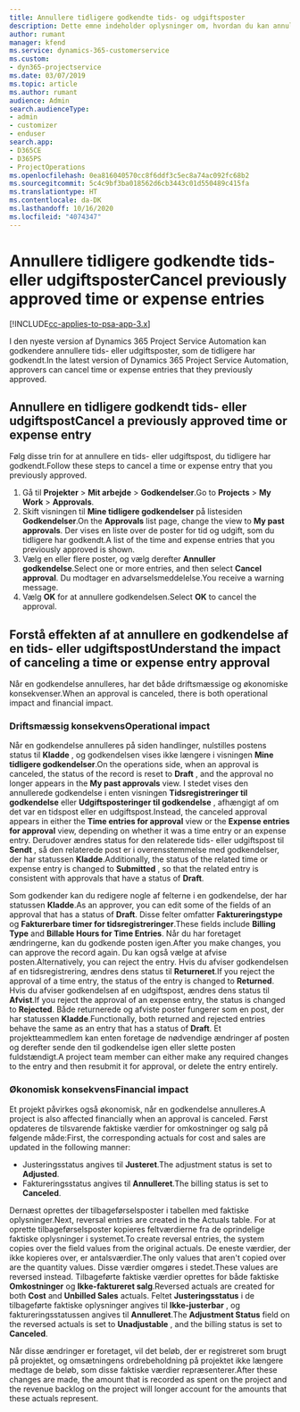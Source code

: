 ```yaml
---
title: Annullere tidligere godkendte tids- og udgiftsposter
description: Dette emne indeholder oplysninger om, hvordan du kan annullere en godkendt projekttids- og udgiftstransaktion.
author: rumant
manager: kfend
ms.service: dynamics-365-customerservice
ms.custom:
- dyn365-projectservice
ms.date: 03/07/2019
ms.topic: article
ms.author: rumant
audience: Admin
search.audienceType:
- admin
- customizer
- enduser
search.app:
- D365CE
- D365PS
- ProjectOperations
ms.openlocfilehash: 0ea816040570cc8f6ddf3c5ec8a74ac092fc68b2
ms.sourcegitcommit: 5c4c9bf3ba018562d6cb3443c01d550489c415fa
ms.translationtype: HT
ms.contentlocale: da-DK
ms.lasthandoff: 10/16/2020
ms.locfileid: "4074347"
---
```

# <a name="cancel-previously-approved-time-or-expense-entries"></a><span data-ttu-id="ea96a-103">Annullere tidligere godkendte tids- eller udgiftsposter</span><span class="sxs-lookup"><span data-stu-id="ea96a-103">Cancel previously approved time or expense entries</span></span>

[!INCLUDE[cc-applies-to-psa-app-3.x](../includes/cc-applies-to-psa-app-3x.md)]

<span data-ttu-id="ea96a-104">I den nyeste version af Dynamics 365 Project Service Automation kan godkendere annullere tids- eller udgiftsposter, som de tidligere har godkendt.</span><span class="sxs-lookup"><span data-stu-id="ea96a-104">In the latest version of Dynamics 365 Project Service Automation, approvers can cancel time or expense entries that they previously approved.</span></span>

## <a name="cancel-a-previously-approved-time-or-expense-entry"></a><span data-ttu-id="ea96a-105">Annullere en tidligere godkendt tids- eller udgiftspost</span><span class="sxs-lookup"><span data-stu-id="ea96a-105">Cancel a previously approved time or expense entry</span></span>

<span data-ttu-id="ea96a-106">Følg disse trin for at annullere en tids- eller udgiftspost, du tidligere har godkendt.</span><span class="sxs-lookup"><span data-stu-id="ea96a-106">Follow these steps to cancel a time or expense entry that you previously approved.</span></span>

1. <span data-ttu-id="ea96a-107">Gå til **Projekter** \> **Mit arbejde** \> **Godkendelser**.</span><span class="sxs-lookup"><span data-stu-id="ea96a-107">Go to **Projects** \> **My Work** \> **Approvals**.</span></span>
2. <span data-ttu-id="ea96a-108">Skift visningen til **Mine tidligere godkendelser** på listesiden **Godkendelser**.</span><span class="sxs-lookup"><span data-stu-id="ea96a-108">On the **Approvals** list page, change the view to **My past approvals**.</span></span> <span data-ttu-id="ea96a-109">Der vises en liste over de poster for tid og udgift, som du tidligere har godkendt.</span><span class="sxs-lookup"><span data-stu-id="ea96a-109">A list of the time and expense entries that you previously approved is shown.</span></span>
3. <span data-ttu-id="ea96a-110">Vælg en eller flere poster, og vælg derefter **Annuller godkendelse**.</span><span class="sxs-lookup"><span data-stu-id="ea96a-110">Select one or more entries, and then select **Cancel approval**.</span></span> <span data-ttu-id="ea96a-111">Du modtager en advarselsmeddelelse.</span><span class="sxs-lookup"><span data-stu-id="ea96a-111">You receive a warning message.</span></span>
4. <span data-ttu-id="ea96a-112">Vælg **OK** for at annullere godkendelsen.</span><span class="sxs-lookup"><span data-stu-id="ea96a-112">Select **OK** to cancel the approval.</span></span>

## <a name="understand-the-impact-of-canceling-a-time-or-expense-entry-approval"></a><span data-ttu-id="ea96a-113">Forstå effekten af at annullere en godkendelse af en tids- eller udgiftspost</span><span class="sxs-lookup"><span data-stu-id="ea96a-113">Understand the impact of canceling a time or expense entry approval</span></span>

<span data-ttu-id="ea96a-114">Når en godkendelse annulleres, har det både driftsmæssige og økonomiske konsekvenser.</span><span class="sxs-lookup"><span data-stu-id="ea96a-114">When an approval is canceled, there is both operational impact and financial impact.</span></span>

### <a name="operational-impact"></a><span data-ttu-id="ea96a-115">Driftsmæssig konsekvens</span><span class="sxs-lookup"><span data-stu-id="ea96a-115">Operational impact</span></span>

<span data-ttu-id="ea96a-116">Når en godkendelse annulleres på siden handlinger, nulstilles postens status til **Kladde** , og godkendelsen vises ikke længere i visningen **Mine tidligere godkendelser**.</span><span class="sxs-lookup"><span data-stu-id="ea96a-116">On the operations side, when an approval is canceled, the status of the record is reset to **Draft** , and the approval no longer appears in the **My past approvals** view.</span></span> <span data-ttu-id="ea96a-117">I stedet vises den annullerede godkendelse i enten visningen **Tidsregistreringer til godkendelse** eller **Udgiftsposteringer til godkendelse** , afhængigt af om det var en tidspost eller en udgiftspost.</span><span class="sxs-lookup"><span data-stu-id="ea96a-117">Instead, the canceled approval appears in either the **Time entries for approval** view or the **Expense entries for approval** view, depending on whether it was a time entry or an expense entry.</span></span> <span data-ttu-id="ea96a-118">Derudover ændres status for den relaterede tids- eller udgiftspost til **Sendt** , så den relaterede post er i overensstemmelse med godkendelser, der har statussen **Kladde**.</span><span class="sxs-lookup"><span data-stu-id="ea96a-118">Additionally, the status of the related time or expense entry is changed to **Submitted** , so that the related entry is consistent with approvals that have a status of **Draft**.</span></span>

<span data-ttu-id="ea96a-119">Som godkender kan du redigere nogle af felterne i en godkendelse, der har statussen **Kladde**.</span><span class="sxs-lookup"><span data-stu-id="ea96a-119">As an approver, you can edit some of the fields of an approval that has a status of **Draft**.</span></span> <span data-ttu-id="ea96a-120">Disse felter omfatter **Faktureringstype** og **Fakturerbare timer for tidsregistreringer**.</span><span class="sxs-lookup"><span data-stu-id="ea96a-120">These fields include **Billing Type** and **Billable Hours for Time Entries**.</span></span> <span data-ttu-id="ea96a-121">Når du har foretaget ændringerne, kan du godkende posten igen.</span><span class="sxs-lookup"><span data-stu-id="ea96a-121">After you make changes, you can approve the record again.</span></span> <span data-ttu-id="ea96a-122">Du kan også vælge at afvise posten.</span><span class="sxs-lookup"><span data-stu-id="ea96a-122">Alternatively, you can reject the entry.</span></span> <span data-ttu-id="ea96a-123">Hvis du afviser godkendelsen af en tidsregistrering, ændres dens status til **Returneret**.</span><span class="sxs-lookup"><span data-stu-id="ea96a-123">If you reject the approval of a time entry, the status of the entry is changed to **Returned**.</span></span> <span data-ttu-id="ea96a-124">Hvis du afviser godkendelsen af en udgiftspost, ændres dens status til **Afvist**.</span><span class="sxs-lookup"><span data-stu-id="ea96a-124">If you reject the approval of an expense entry, the status is changed to **Rejected**.</span></span> <span data-ttu-id="ea96a-125">Både returnerede og afviste poster fungerer som en post, der har statussen **Kladde**.</span><span class="sxs-lookup"><span data-stu-id="ea96a-125">Functionally, both returned and rejected entries behave the same as an entry that has a status of **Draft**.</span></span> <span data-ttu-id="ea96a-126">Et projektteammedlem kan enten foretage de nødvendige ændringer af posten og derefter sende den til godkendelse igen eller slette posten fuldstændigt.</span><span class="sxs-lookup"><span data-stu-id="ea96a-126">A project team member can either make any required changes to the entry and then resubmit it for approval, or delete the entry entirely.</span></span>

### <a name="financial-impact"></a><span data-ttu-id="ea96a-127">Økonomisk konsekvens</span><span class="sxs-lookup"><span data-stu-id="ea96a-127">Financial impact</span></span>

<span data-ttu-id="ea96a-128">Et projekt påvirkes også økonomisk, når en godkendelse annulleres.</span><span class="sxs-lookup"><span data-stu-id="ea96a-128">A project is also affected financially when an approval is canceled.</span></span> <span data-ttu-id="ea96a-129">Først opdateres de tilsvarende faktiske værdier for omkostninger og salg på følgende måde:</span><span class="sxs-lookup"><span data-stu-id="ea96a-129">First, the corresponding actuals for cost and sales are updated in the following manner:</span></span>

- <span data-ttu-id="ea96a-130">Justeringsstatus angives til **Justeret**.</span><span class="sxs-lookup"><span data-stu-id="ea96a-130">The adjustment status is set to **Adjusted**.</span></span>
- <span data-ttu-id="ea96a-131">Faktureringsstatus angives til **Annulleret**.</span><span class="sxs-lookup"><span data-stu-id="ea96a-131">The billing status is set to **Canceled**.</span></span>

<span data-ttu-id="ea96a-132">Dernæst oprettes der tilbageførselsposter i tabellen med faktiske oplysninger.</span><span class="sxs-lookup"><span data-stu-id="ea96a-132">Next, reversal entries are created in the Actuals table.</span></span> <span data-ttu-id="ea96a-133">For at oprette tilbageførselsposter kopieres feltværdierne fra de oprindelige faktiske oplysninger i systemet.</span><span class="sxs-lookup"><span data-stu-id="ea96a-133">To create reversal entries, the system copies over the field values from the original actuals.</span></span> <span data-ttu-id="ea96a-134">De eneste værdier, der ikke kopieres over, er antalsværdier.</span><span class="sxs-lookup"><span data-stu-id="ea96a-134">The only values that aren't copied over are the quantity values.</span></span> <span data-ttu-id="ea96a-135">Disse værdier omgøres i stedet.</span><span class="sxs-lookup"><span data-stu-id="ea96a-135">These values are reversed instead.</span></span> <span data-ttu-id="ea96a-136">Tilbageførte faktiske værdier oprettes for både faktiske **Omkostninger** og **Ikke-faktureret salg**.</span><span class="sxs-lookup"><span data-stu-id="ea96a-136">Reversed actuals are created for both **Cost** and **Unbilled Sales** actuals.</span></span> <span data-ttu-id="ea96a-137">Feltet **Justeringsstatus** i de tilbageførte faktiske oplysninger angives til **Ikke-justerbar** , og faktureringsstatussen angives til **Annulleret**.</span><span class="sxs-lookup"><span data-stu-id="ea96a-137">The **Adjustment Status** field on the reversed actuals is set to **Unadjustable** , and the billing status is set to **Canceled**.</span></span>

<span data-ttu-id="ea96a-138">Når disse ændringer er foretaget, vil det beløb, der er registreret som brugt på projektet, og omsætningens ordrebeholdning på projektet ikke længere medtage de beløb, som disse faktiske værdier repræsenterer.</span><span class="sxs-lookup"><span data-stu-id="ea96a-138">After these changes are made, the amount that is recorded as spent on the project and the revenue backlog on the project will longer account for the amounts that these actuals represent.</span></span>
